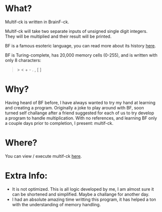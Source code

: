 # What?
Multif-ck is written in BrainF-ck.

Multif-ck will take two separate inputs of unsigned single digit integers. They will be multiplied and their result will be printed.

BF is a famous esoteric language, you can read more about its history [here](https://esolangs.org/wiki/brainfuck).

BF is Turing-complete, has 20,000 memory cells (0-255), and is written with only 8 characters:

> \> < + - . , [ ]

# Why?
Having heard of BF before, I have always wanted to try my hand at learning and creating a program. Originally a joke to play around with BF, soon turned self challange after a friend suggested for each of us to try develop a program to handle multiplication. With no references, and learning BF only a couple days prior to completion, I present: multif-ck.

# Where?
You can view / execute multif-ck [here](https://fatiherikli.github.io/brainfuck-visualizer/#Pj4+Pj4rPDw8PDwKCj4rKysrKysrWz4rKysrKysrPC1dPi0KPiw8ClstPCs+Pi08XQo+Piw8PDwKWy0+Pj4tPDw8XQo+Pj4KWwogLTwKIFstPCs8Kz4+XQogPDwKIFstPj4rPDxdCiA+Pj4KXQo8Wy1dPAoKWwogWzwrKysrKysrKysrPF0+CiBbCiAgWy0+Pl0KICA8CiAgWy08PF0KICA+PgogIFs8PF0KICA+CiBdCiA+Wz4+Pls8KzxdXTwKXQo8Ci0KPDw8PDwKKysrKysrKysrKwo+ClstPC0+XQorKysrKysrWz4rKysrKysrPC1dPi0KPDwKWy0+Pis8PF0KKysrKysrK1s+KysrKysrKzwtXT4tCj4+PgpbLTw8PCs+Pj5dCjw8PC4KPi4=).

# Extra Info:
- It is not optimized. This is all logic developed by me, I am almost sure it can be shortened and simplified. Maybe a challange for another day.
- I had an absolute amazing time writting this program, it has helped a ton with the understanding of memory handling.
